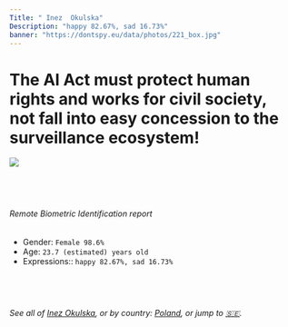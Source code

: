 ```yaml
---
Title: " Inez  Okulska"
Description: "happy 82.67%, sad 16.73%"
banner: "https://dontspy.eu/data/photos/221_box.jpg"
---
```


# The AI Act must protect human rights and works for civil society, not fall into easy concession to the surveillance ecosystem!

<link rel="stylesheet" type="text/css" href="/css/blog.css" />

<div class="is-fake" hidden>

_This is a **fake picture**_, we collect these anyway [because the AI Act](why-deepfake) negotiation moves in a way that would create more mess in our lives! for a longer explanation, read [The Dual Threat: How Losing the Biometric Battle Fuels Deepfake Proliferation](/blog/the-dual-threat-how-losing-the-biometric-battle-fuels-deepfake-proliferation/)

</div>

<!-- <img src="https://dontspy.eu/data/photos/54_box.jpg" /> -->
<img src="https://dontspy.eu/data/photos/221_box.jpg" />

## <br>

###### Remote Biometric Identification report

* <span class="label">Gender:</span> `Female 98.6%`
* <span class="label">Age:</span> `23.7 (estimated) years old`
* <span class="label">Expressions::</span> `happy 82.67%, sad 16.73%`

## <br>

###### See all of [ Inez  Okulska](/policymaker#%20Inez%20%20Okulska), or by country: [Poland](/country#Poland), or jump to [🇸🇪](/x/201).

## <br>